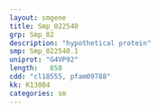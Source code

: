 ```yaml
---
layout: smgene
title: Smp_022540
grp: Smp_02
description: "hypothetical protein"
smp: Smp_022540.1
uniprot: "G4VP92"
length:   858
cdd: "cl18555, pfam09788"
kk: K13084
categories: sm
---
```

